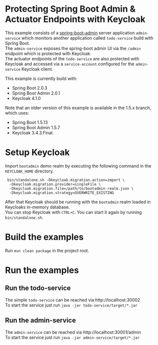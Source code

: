 # Protecting Spring Boot Admin & Actuator Endpoints with Keycloak

This example consists of a [spring-boot-admin](https://github.com/codecentric/spring-boot-admin) server application `admin-service` which monitors
another application called `todo-service` build with Spring Boot.  
The `admin-service` exposes the spring-boot admin UI via the `/admin` endpoint which is protected with Keycloak.  
The actuator endpoints of the `todo-service` are also protected with Keycloak and accessed via a `service-account` configured for the `admin-service` Keycloak client.

This example is currently build with:
- Spring Boot 2.0.3
- Spring Boot Admin 2.0.1
- Keycloak 4.1.0 

Note that an older version of this example is available in the 1.5.x branch, which uses:
- Spring Boot 1.5.13
- Spring Boot Admin 1.5.7
- Keycloak 3.4.3.Final.

# Setup Keycloak

Import `bootadmin` demo realm by executing the following command in the `KEYCLOAK_HOME` directory.   
```
 bin/standalone.sh -Dkeycloak.migration.action=import \
  -Dkeycloak.migration.provider=singleFile \
  -Dkeycloak.migration.file=/path/to/bootadmin-realm.json \
  -Dkeycloak.migration.strategy=OVERWRITE_EXISTING
```

After that Keycloak should be running with the `bootadmin` realm loaded in Keycloaks in-memory database.  
You can stop Keycloak with `CTRL+C`. You can start it again by running `bin/standalone.sh`.

# Build the examples

Run `mvn clean package` in the project root.

# Run the examples

## Run the todo-service
The simple `todo-service` can be reached via http://localhost:30002  
To start the service just run `java -jar todo-service/target/*.jar`

## Run the admin-service
The `admin-service` can be reached via http://localhost:30001/admin  
To start the service just run `java -jar admin-service/target/*.jar`
